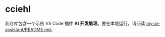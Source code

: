 # cciehl

此仓库包含一个示例 VS Code 插件 **AI 开发助理**。要在本地运行，请阅读 [my-ai-assistant/README.md](my-ai-assistant/README.md)。
